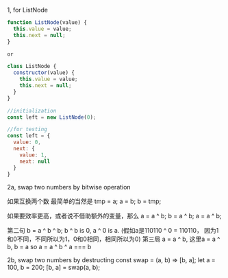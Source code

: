 1, for ListNode

```js
function ListNode(value) {
  this.value = value;
  this.next = null;
}

or

class ListNode {
  constructor(value) {
    this.value = value;
    this.next = null;
  }
}

//initialization
const left = new ListNode(0);

//for testing
const left = {
  value: 0,
  next: {
    value: 1,
    next: null
  }
}
```


2a, swap two numbers by bitwise operation

如果互换两个数
最简单的当然是
tmp = a;
a = b;
b = tmp;

如果要效率更高，或者说不借助额外的变量，那么
a = a ^ b;
b = a ^ b;
a = a ^ b;

第二句
b = a ^ b ^ b;
b ^ b is 0, a ^ 0 is a. (假如a是110110 ^ 0 = 110110， 因为1和0不同，不同所以为1，0和0相同，相同所以为0)
第三局
a = a ^ b, 这里a = a ^ b, b = a
so
a = a ^ b ^ a === b


2b, swap two numbers by destructing
const swap = (a, b) => [b, a];
let a = 100, b = 200;
[b, a] = swap(a, b);
